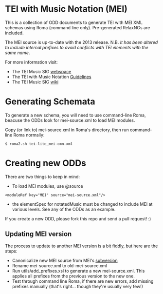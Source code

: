 # TEI with Music Notation (MEI)

This is a collection of ODD documents to generate TEI with MEI XML schemas using Roma (command line only). Pre-generated RelaxNGs are included.

The MEI source is up-to-date with the 2013 release. N.B. *It has been altered to include internal prefixes to avoid conflicts with TEI elements with the same name*. 

For more information visit:

* The TEI Music SIG [webspace](http://www.tei-c.org/SIG/Music/)
* The TEI with Music Notation [Guidelines](http://www.tei-c.org/SIG/Music/twm/index.html)
* The TEI Music SIG [wiki](http://wiki.tei-c.org/index.php/SIG:Music)

# Generating Schemata

To generate a new schema, you will need to use command-line Roma, beacuse the ODDs look for mei-source.xml to load MEI modules.

Copy (or link to) mei-source.xml in Roma's directory, then run command-line Roma normally:

`$ roma2.sh tei-lite_mei-cmn.xml`

# Creating new ODDs

There are two things to keep in mind:

* To load MEI modules, use @source

`<moduleRef key="MEI" source="mei-source.xml"/>`

* the elementSpec for notatedMusic must be changed to include MEI at various levels. See any of the ODDs as an example.

If you create a new ODD, please fork this repo and send a pull request! :)

## Updating MEI version

The process to update to another MEI version is a bit fiddly, but here are the steps:

* Canonicalize new MEI source from MEI's [subversion](https://code.google.com/p/music-encoding/)
* Rename mei-source.xml to old-mei-source.xml
* Run utils/add_prefixes.xsl to generate a new mei-source.xml. This applies all prefixes from the previous version to the new one.
* Test through command line Roma, if there are new errors, add missing prefixes manually (that's right... though they're usually very few!)
